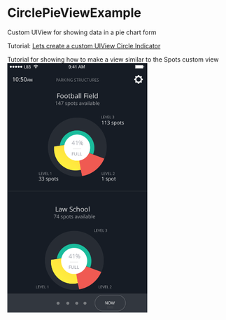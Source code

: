 # CirclePieViewExample
Custom UIView for showing data in a pie chart form

Tutorial: [Lets create a custom UIView Circle Indicator]()

Tutorial for showing how to make a view similar to the Spots custom view
<img src="view.png" width="320"/>
